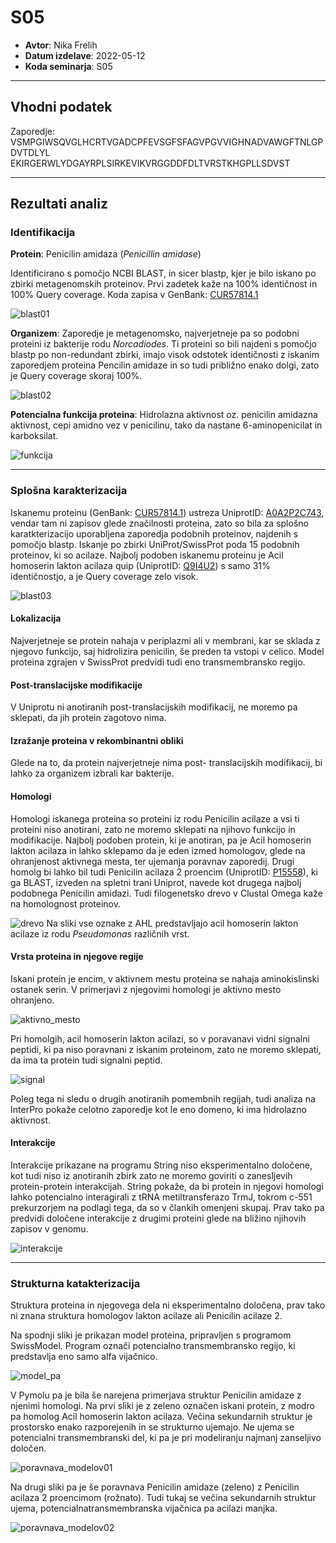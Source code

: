 # S05


- **Avtor**: Nika Frelih
- **Datum izdelave**: 2022-05-12
- **Koda seminarja**: S05

---
## Vhodni podatek

Zaporedje: VSMPGIWSQVGLHCRTVGADCPFEVSGFSFAGVPGVVIGHNADVAWGFTNLGPDVTDLYL
EKIRGERWLYDGAYRPLSIRKEVIKVRGGDDFDLTVRSTKHGPLLSDVST

---
## Rezultati analiz

### Identifikacija

**Protein**: Penicilin amidaza (*Penicillin amidase*)

Identificirano s pomočjo NCBI BLAST, in sicer blastp, kjer je bilo iskano po zbirki metagenomskih proteinov. Prvi zadetek kaže na 100% identičnost in 100% Query coverage. Koda zapisa v GenBank: [CUR57814.1](https://www.ncbi.nlm.nih.gov/protein/CUR57814.1?report=genbank&log$=prottop&blast_rank=1&RID=6155NY48013)

![blast01](s05-blast01.png)

**Organizem**: Zaporedje je metagenomsko, najverjetneje pa so podobni proteini iz bakterije rodu *Norcadiodes*. Ti proteini so bili najdeni s pomočjo blastp po non-redundant zbirki, imajo visok odstotek identičnosti z iskanim zaporedjem proteina Pencilin amidaze in so tudi približno enako dolgi, zato je Query coverage skoraj 100%.

![blast02](s05-blast02.png)

**Potencialna funkcija proteina**: Hidrolazna aktivnost oz. penicilin amidazna aktivnost, cepi amidno vez v penicilinu, tako da nastane 6-aminopenicilat in karboksilat.

![funkcija](s05-funkcija.png)

---

### Splošna karakterizacija

Iskanemu proteinu (GenBank: [CUR57814.1](https://www.ncbi.nlm.nih.gov/protein/CUR57814.1?report=genbank&log$=prottop&blast_rank=1&RID=6155NY48013)) ustreza UniprotID: [A0A2P2C743](https://www.uniprot.org/uniprotkb/A0A2P2C743/entry), vendar tam
ni zapisov glede značilnosti proteina, zato so bila za splošno karatkterizacijo uporabljena zaporedja podobnih proteinov, najdenih s pomočjo blastp. Iskanje po zbirki UniProt/SwissProt poda 15 podobnih proteinov, ki so acilaze. Najbolj podoben iskanemu proteinu je Acil homoserin lakton acilaza quip (UniprotID: [Q9I4U2](https://www.uniprot.org/uniprotkb/Q9I4U2/entry))  s samo 31% identičnostjo, a je Query coverage zelo visok. 

![blast03](s05-blast03.png)

#### Lokalizacija
Najverjetneje se protein nahaja v periplazmi ali v membrani, kar se sklada z njegovo funkcijo, saj hidrolizira penicilin, še preden ta vstopi v celico. Model proteina zgrajen v SwissProt predvidi tudi eno transmembransko regijo.

#### Post-translacijske modifikacije
V Uniprotu ni anotiranih post-translacijskih modifikacij, ne moremo pa sklepati, da jih protein zagotovo nima.

#### Izražanje proteina v rekombinantni obliki
Glede na to, da protein najverjetneje nima post- translacijskih modifikacij, bi lahko za organizem izbrali kar bakterije.

#### Homologi
Homologi iskanega proteina so proteini iz rodu Penicilin acilaze a vsi ti proteini niso anotirani, zato ne moremo sklepati na njihovo funkcijo in modifikacije. Najbolj podoben protein, ki je anotiran, pa je Acil homoserin lakton acilaza in lahko sklepamo da je eden izmed homologov, glede na ohranjenost aktivnega mesta, ter ujemanja poravnav zaporedij. Drugi homolg bi lahko bil tudi Penicilin acilaza 2 proencim (UniprotID: [P15558](https://www.uniprot.org/uniprotkb/P15558/entry)), ki ga BLAST, izveden na spletni trani Uniprot, navede kot drugega najbolj podobnega Penicilin amidazi. Tudi filogenetsko drevo v Clustal Omega kaže na homolognost proteinov.

![drevo](s05-drevo.png)
Na sliki vse oznake z AHL predstavljajo acil homoserin lakton acilaze iz rodu *Pseudomonas* različnih vrst.

#### Vrsta proteina in njegove regije
Iskani protein je encim, v aktivnem mestu proteina se nahaja aminokislinski ostanek serin. V primerjavi z njegovimi homologi je aktivno mesto ohranjeno. 

![aktivno_mesto](s05-aktivno_mesto.png)

Pri homolgih, acil homoserin lakton acilazi, so v poravanavi vidni signalni peptidi, ki pa niso poravnani z iskanim proteinom, zato ne moremo sklepati, da ima ta protein tudi signalni peptid. 

![signal](s05-signal.png)

Poleg tega ni sledu o drugih anotiranih pomembnih regijah, tudi analiza na InterPro pokaže celotno zaporedje kot le eno domeno, ki ima hidrolazno aktivnost.

#### Interakcije

Interakcije prikazane na programu String niso eksperimentalno določene, kot tudi niso iz anotiranih zbirk zato ne moremo goviriti o zanesljevih protein-protein interakcijah. String pokaže, da bi protein in njegovi homologi lahko potencialno interagirali z tRNA metiltransferazo TrmJ, tokrom c-551 prekurzorjem na podlagi tega, da so v člankih omenjeni skupaj. Prav tako pa predvidi določene interakcije z drugimi proteini glede na bližino njihovih zapisov v genomu. 

![interakcije](s05-interakcije.png)


---

### Strukturna katakterizacija

Struktura proteina in njegovega dela ni eksperimentalno določena, prav tako ni znana struktura homologov lakton acilaze ali Penicilin acilaze 2. 

Na spodnji sliki je prikazan model proteina, pripravljen s programom SwissModel. Program označi potencialno transmembransko regijo, ki predstavlja eno samo alfa vijačnico.


![model_pa](s05-model_pa.png)


V Pymolu pa je bila še narejena primerjava struktur Penicilin amidaze z njenimi homologi. Na prvi sliki je z zeleno označen iskani protein, z modro pa homolog Acil homoserin lakton acilaza. Večina sekundarnih struktur je prostorsko enako razporejenih in se strukturno ujemajo. Ne ujema se potencialni transmembranski del, ki pa je pri modeliranju najmanj zanseljivo določen. 

![poravnava_modelov01](s05-poravnava_modelov01.png)

Na drugi sliki pa je še poravnava Penicilin amidaze (zeleno) z Penicilin acilaza 2 proencimom (rožnato). Tudi tukaj se večina sekundarnih struktur ujema, potencialnatransmembranska vijačnica pa acilazi manjka.

![poravnava_modelov02](s05-poravnava_modelov02.png)